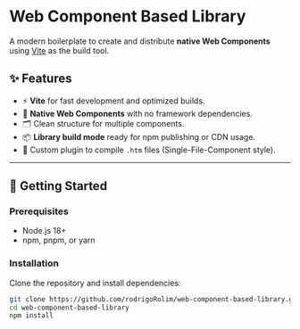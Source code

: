 # Web Component Based Library

A modern boilerplate to create and distribute **native Web Components** using [Vite](https://vitejs.dev/) as the build tool.

## ✨ Features

- ⚡️ **Vite** for fast development and optimized builds.
- 🧩 **Native Web Components** with no framework dependencies.
- 🗂️ Clean structure for multiple components.
- 📦 **Library build mode** ready for npm publishing or CDN usage.
- 🔌 Custom plugin to compile `.htm` files (Single-File-Component style).

---

## 🚀 Getting Started

### Prerequisites

- Node.js 18+
- npm, pnpm, or yarn

### Installation

Clone the repository and install dependencies:

```bash
git clone https://github.com/rodrigoRolim/web-component-based-library.git
cd web-component-based-library
npm install
